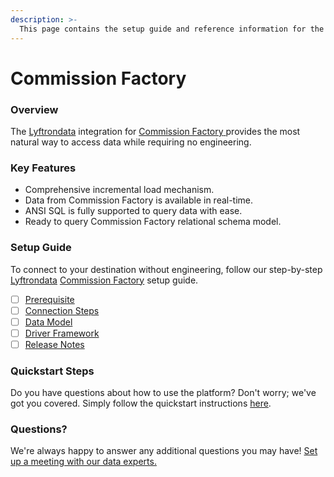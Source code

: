 ```yaml
---
description: >-
  This page contains the setup guide and reference information for the Commission Factory source connector.
---
```


# Commission Factory

### Overview

The [Lyftrondata](https://www.lyftrondata.com/) integration for [Commission Factory](https://www.lyftrondata.com/integration/commission-factory/)[ ](https://www.lyftrondata.com/integration/commission-factory/)provides the most natural way to access data while requiring no engineering.

### Key Features

* Comprehensive incremental load mechanism.
* Data from Commission Factory is available in real-time.&#x20;
* ANSI SQL is fully supported to query data with ease.
* Ready to query Commission Factory relational schema model.

### Setup Guide

To connect to your destination without engineering, follow our step-by-step [Lyftrondata](https://www.lyftrondata.com/)  [Commission Factory](https://www.lyftrondata.com/integration/commission-factory/) setup guide.

* [ ] [Prerequisite](../../marketing-analytics/commission-factory/prerequisite.md)
* [ ] [Connection Steps](../../marketing-analytics/commission-factory/connection-steps.md)
* [ ] [Data Model](../../marketing-analytics/commission-factory/data-model/)
* [ ] [Driver Framework](../../marketing-analytics/commission-factory/driver-framework/)
* [ ] [Release Notes](../../marketing-analytics/commission-factory/release-notes.md)

### Quickstart Steps

Do you have questions about how to use the platform? Don't worry; we've got you covered. Simply follow the quickstart instructions [here](../../../quickstart-steps.md).

### Questions? <a href="#questions" id="questions"></a>

We're always happy to answer any additional questions you may have! [Set up a meeting with our data experts.](https://www.lyftrondata.com/book-a-meeting/)

